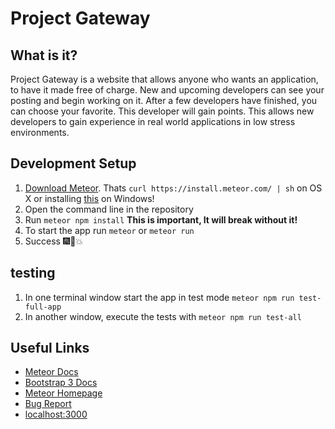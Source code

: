# Project Gateway

## What is it?

Project Gateway is a website that allows anyone who wants an application, to have it made free of charge. New and upcoming developers can see your posting and begin working on it. After a few developers have finished, you can choose your favorite. This developer will gain points. This allows new developers to gain experience in real world applications in low stress environments.

## Development Setup

1.  [Download Meteor](https://www.meteor.com/install). Thats `curl https://install.meteor.com/ | sh` on OS X or installing [this](https://install.meteor.com/windows) on Windows!
2.  Open the command line in the repository
3.  Run `meteor npm install` **This is important, It will break without it!**
4.  To start the app run `meteor` or `meteor run`
5.  Success :fireworks::tada::boom:

## testing

1.  In one terminal window start the app in test mode `meteor npm run test-full-app`
2.  In another window, execute the tests with `meteor npm run test-all`

## Useful Links

* [Meteor Docs](https://docs.meteor.com/)
* [Bootstrap 3 Docs](https://getbootstrap.com/docs/3.3/css/)
* [Meteor Homepage](https://www.meteor.com/)
* [Bug Report](https://github.com/jointheleague/Gateway-Mockup/issues/new)
* [localhost:3000](http://localhost:3000/)
